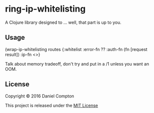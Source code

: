 # ring-ip-whitelisting

A Clojure library designed to ... well, that part is up to you.

## Usage

(wrap-ip-whitelisting routes {:whitelist <atom-or-set> :error-fn ?? :auth-fn (fn [request result]) :ip-fn <>}

Talk about memory tradeoff, don't try and put in a /1 unless you want an OOM.

## License

Copyright © 2016 Daniel Compton

This project is released under the [MIT License](http://opensource.org/licenses/MIT)
